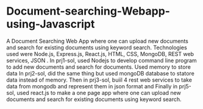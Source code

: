 # Document-searching-Webapp-using-Javascript
A Document Searching Web App where one can upload new documents and search for existing documents using keyword search. Technologies used were Node.js, Express.js, React.js, HTML, CSS, MongoDB, REST web services, JSON . 
In prj1-sol, used Nodejs to develop command line program to add new documents and search for documents. Used memory to store data
In prj2-sol, did the same thing but used mongoDB database to statore data instead of memory.
Then in prj3-sol, buiil 4 rest web services to take data from mongodb and represent them in json format
and Finally in prj5-sol, used react.js to make a one page app where one can upload new documents and search for existing documents using keyword search.
